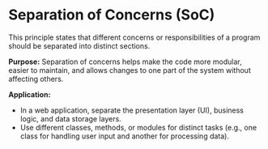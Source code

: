 # Separation of Concerns (SoC)

This principle states that different concerns or responsibilities of a program should be separated into distinct sections.

**Purpose:** Separation of concerns helps make the code more modular, easier to maintain, and allows changes to one part of the system without affecting others.

**Application:**
- In a web application, separate the presentation layer (UI), business logic, and data storage layers.
- Use different classes, methods, or modules for distinct tasks (e.g., one class for handling user input and another for processing data).
